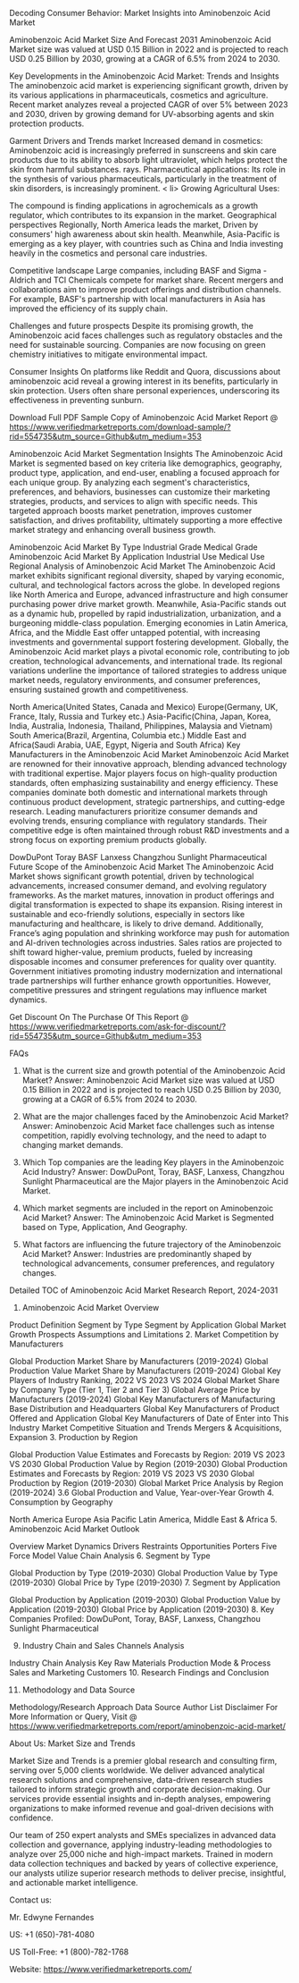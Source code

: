 Decoding Consumer Behavior: Market Insights into Aminobenzoic Acid Market


Aminobenzoic Acid Market Size And Forecast 2031
Aminobenzoic Acid Market size was valued at USD 0.15 Billion in 2022 and is projected to reach USD 0.25 Billion by 2030, growing at a CAGR of 6.5% from 2024 to 2030.

Key Developments in the Aminobenzoic Acid Market: Trends and Insights
The aminobenzoic acid market is experiencing significant growth, driven by its various applications in pharmaceuticals, cosmetics and agriculture. Recent market analyzes reveal a projected CAGR of over 5% between 2023 and 2030, driven by growing demand for UV-absorbing agents and skin protection products.

Garment Drivers and Trends market
Increased demand in cosmetics: Aminobenzoic acid is increasingly preferred in sunscreens and skin care products due to its ability to absorb light ultraviolet, which helps protect the skin from harmful substances. rays.
Pharmaceutical applications: Its role in the synthesis of various pharmaceuticals, particularly in the treatment of skin disorders, is increasingly prominent.
< li>
Growing Agricultural Uses:

The compound is finding applications in agrochemicals as a growth regulator, which contributes to its expansion in the market.
Geographical perspectives
Regionally, North America leads the market, Driven by consumers' high awareness about skin health. Meanwhile, Asia-Pacific is emerging as a key player, with countries such as China and India investing heavily in the cosmetics and personal care industries.

Competitive landscape
Large companies, including BASF and Sigma -Aldrich and TCI Chemicals compete for market share. Recent mergers and collaborations aim to improve product offerings and distribution channels. For example, BASF's partnership with local manufacturers in Asia has improved the efficiency of its supply chain.

Challenges and future prospects
Despite its promising growth, the Aminobenzoic acid faces challenges such as regulatory obstacles and the need for sustainable sourcing. Companies are now focusing on green chemistry initiatives to mitigate environmental impact.

Consumer Insights
On platforms like Reddit and Quora, discussions about aminobenzoic acid reveal a growing interest in its benefits, particularly in skin protection. Users often share personal experiences, underscoring its effectiveness in preventing sunburn.

Download Full PDF Sample Copy of Aminobenzoic Acid Market Report @ https://www.verifiedmarketreports.com/download-sample/?rid=554735&utm_source=Github&utm_medium=353

Aminobenzoic Acid Market Segmentation Insights
The Aminobenzoic Acid Market is segmented based on key criteria like demographics, geography, product type, application, and end-user, enabling a focused approach for each unique group. By analyzing each segment's characteristics, preferences, and behaviors, businesses can customize their marketing strategies, products, and services to align with specific needs. This targeted approach boosts market penetration, improves customer satisfaction, and drives profitability, ultimately supporting a more effective market strategy and enhancing overall business growth.

Aminobenzoic Acid Market By Type
Industrial Grade
Medical Grade
Aminobenzoic Acid Market By Application
Industrial Use
Medical Use
Regional Analysis of Aminobenzoic Acid Market
The Aminobenzoic Acid market exhibits significant regional diversity, shaped by varying economic, cultural, and technological factors across the globe. In developed regions like North America and Europe, advanced infrastructure and high consumer purchasing power drive market growth. Meanwhile, Asia-Pacific stands out as a dynamic hub, propelled by rapid industrialization, urbanization, and a burgeoning middle-class population. Emerging economies in Latin America, Africa, and the Middle East offer untapped potential, with increasing investments and governmental support fostering development. Globally, the Aminobenzoic Acid market plays a pivotal economic role, contributing to job creation, technological advancements, and international trade. Its regional variations underline the importance of tailored strategies to address unique market needs, regulatory environments, and consumer preferences, ensuring sustained growth and competitiveness.

North America(United States, Canada and Mexico)
Europe(Germany, UK, France, Italy, Russia and Turkey etc.)
Asia-Pacific(China, Japan, Korea, India, Australia, Indonesia, Thailand, Philippines, Malaysia and Vietnam)
South America(Brazil, Argentina, Columbia etc.)
Middle East and Africa(Saudi Arabia, UAE, Egypt, Nigeria and South Africa)
Key Manufacturers in the Aminobenzoic Acid Market
Aminobenzoic Acid Market are renowned for their innovative approach, blending advanced technology with traditional expertise. Major players focus on high-quality production standards, often emphasizing sustainability and energy efficiency. These companies dominate both domestic and international markets through continuous product development, strategic partnerships, and cutting-edge research. Leading manufacturers prioritize consumer demands and evolving trends, ensuring compliance with regulatory standards. Their competitive edge is often maintained through robust R&D investments and a strong focus on exporting premium products globally.

DowDuPont
Toray
BASF
Lanxess
Changzhou Sunlight Pharmaceutical
Future Scope of the Aminobenzoic Acid Market
The Aminobenzoic Acid Market shows significant growth potential, driven by technological advancements, increased consumer demand, and evolving regulatory frameworks. As the market matures, innovation in product offerings and digital transformation is expected to shape its expansion. Rising interest in sustainable and eco-friendly solutions, especially in sectors like manufacturing and healthcare, is likely to drive demand. Additionally, France’s aging population and shrinking workforce may push for automation and AI-driven technologies across industries. Sales ratios are projected to shift toward higher-value, premium products, fueled by increasing disposable incomes and consumer preferences for quality over quantity. Government initiatives promoting industry modernization and international trade partnerships will further enhance growth opportunities. However, competitive pressures and stringent regulations may influence market dynamics.

Get Discount On The Purchase Of This Report @ https://www.verifiedmarketreports.com/ask-for-discount/?rid=554735&utm_source=Github&utm_medium=353

FAQs
1. What is the current size and growth potential of the Aminobenzoic Acid Market?
Answer: Aminobenzoic Acid Market size was valued at USD 0.15 Billion in 2022 and is projected to reach USD 0.25 Billion by 2030, growing at a CAGR of 6.5% from 2024 to 2030.

2. What are the major challenges faced by the Aminobenzoic Acid Market?
Answer: Aminobenzoic Acid Market face challenges such as intense competition, rapidly evolving technology, and the need to adapt to changing market demands.

3. Which Top companies are the leading Key players in the Aminobenzoic Acid Industry?
Answer: DowDuPont, Toray, BASF, Lanxess, Changzhou Sunlight Pharmaceutical are the Major players in the Aminobenzoic Acid Market.

4. Which market segments are included in the report on Aminobenzoic Acid Market?
Answer: The Aminobenzoic Acid Market is Segmented based on Type, Application, And Geography.

5. What factors are influencing the future trajectory of the Aminobenzoic Acid Market?
Answer: Industries are predominantly shaped by technological advancements, consumer preferences, and regulatory changes.

Detailed TOC of Aminobenzoic Acid Market Research Report, 2024-2031
1. Aminobenzoic Acid Market Overview

Product Definition
Segment by Type
Segment by Application
Global Market Growth Prospects
Assumptions and Limitations
2. Market Competition by Manufacturers

Global Production Market Share by Manufacturers (2019-2024)
Global Production Value Market Share by Manufacturers (2019-2024)
Global Key Players of Industry Ranking, 2022 VS 2023 VS 2024
Global Market Share by Company Type (Tier 1, Tier 2 and Tier 3)
Global Average Price by Manufacturers (2019-2024)
Global Key Manufacturers of Manufacturing Base Distribution and Headquarters
Global Key Manufacturers of Product Offered and Application
Global Key Manufacturers of Date of Enter into This Industry
Market Competitive Situation and Trends
Mergers & Acquisitions, Expansion
3. Production by Region

Global Production Value Estimates and Forecasts by Region: 2019 VS 2023 VS 2030
Global Production Value by Region (2019-2030)
Global Production Estimates and Forecasts by Region: 2019 VS 2023 VS 2030
Global Production by Region (2019-2030)
Global Market Price Analysis by Region (2019-2024) 3.6 Global Production and Value, Year-over-Year Growth
4. Consumption by Geography

North America
Europe
Asia Pacific
Latin America, Middle East & Africa
5. Aminobenzoic Acid Market Outlook

Overview
Market Dynamics
Drivers
Restraints
Opportunities
Porters Five Force Model
Value Chain Analysis 
6. Segment by Type

Global Production by Type (2019-2030)
Global Production Value by Type (2019-2030)
Global Price by Type (2019-2030)
7. Segment by Application

Global Production by Application (2019-2030)
Global Production Value by Application (2019-2030)
Global Price by Application (2019-2030)
8. Key Companies Profiled: DowDuPont, Toray, BASF, Lanxess, Changzhou Sunlight Pharmaceutical

9. Industry Chain and Sales Channels Analysis

Industry Chain Analysis
Key Raw Materials
Production Mode & Process
Sales and Marketing
Customers
10. Research Findings and Conclusion

11. Methodology and Data Source

Methodology/Research Approach
Data Source
Author List
Disclaimer
For More Information or Query, Visit @ https://www.verifiedmarketreports.com/report/aminobenzoic-acid-market/

About Us: Market Size and Trends

Market Size and Trends is a premier global research and consulting firm, serving over 5,000 clients worldwide. We deliver advanced analytical research solutions and comprehensive, data-driven research studies tailored to inform strategic growth and corporate decision-making. Our services provide essential insights and in-depth analyses, empowering organizations to make informed revenue and goal-driven decisions with confidence.

Our team of 250 expert analysts and SMEs specializes in advanced data collection and governance, applying industry-leading methodologies to analyze over 25,000 niche and high-impact markets. Trained in modern data collection techniques and backed by years of collective experience, our analysts utilize superior research methods to deliver precise, insightful, and actionable market intelligence.

Contact us:

Mr. Edwyne Fernandes

US: +1 (650)-781-4080

US Toll-Free: +1 (800)-782-1768

Website: https://www.verifiedmarketreports.com/
